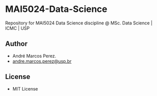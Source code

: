 # MAI5024-Data-Science
Repository for MAI5024 Data Science discipline @ MSc. Data Science |  ICMC | USP

## Author

  * André Marcos Perez.
  * andre.marcos.perez@usp.br
 
## License

  * MIT License
